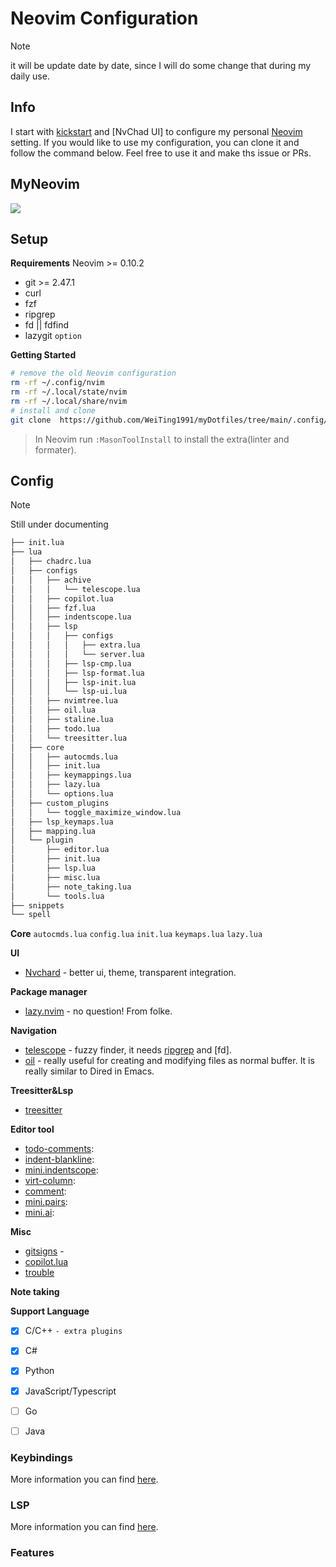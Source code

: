 # Neovim Configuration

>[!NOTE]
> it will be update date by date, since I will do some change that during my daily use.

## Info

I start with [kickstart] and [NvChad UI] to configure my personal [Neovim] setting. If you would like to use my configuration, you can clone it and follow the command below. Feel free to use it and make ths issue or PRs.

## MyNeovim
![](/Users/weitingchen/Desktop/Snipaste_2025-03-02_04-28-25.jpg)


## Setup

**Requirements**
  Neovim >= 0.10.2
- git >= 2.47.1
- curl
- fzf
- ripgrep
- fd || fdfind
- lazygit `option`

**Getting Started**
```bash
# remove the old Neovim configuration
rm -rf ~/.config/nvim
rm -rf ~/.local/state/nvim
rm -rf ~/.local/share/nvim
# install and clone
git clone  https://github.com/WeiTing1991/myDotfiles/tree/main/.config/nvim ~/.config/nvim
```
> In Neovim run `:MasonToolInstall` to install the extra(linter and formater).

## Config

> [!NOTE]
> Still under documenting

```sh
├── init.lua
├── lua
│   ├── chadrc.lua
│   ├── configs
│   │   ├── achive
│   │   │   └── telescope.lua
│   │   ├── copilot.lua
│   │   ├── fzf.lua
│   │   ├── indentscope.lua
│   │   ├── lsp
│   │   │   ├── configs
│   │   │   │   ├── extra.lua
│   │   │   │   └── server.lua
│   │   │   ├── lsp-cmp.lua
│   │   │   ├── lsp-format.lua
│   │   │   ├── lsp-init.lua
│   │   │   └── lsp-ui.lua
│   │   ├── nvimtree.lua
│   │   ├── oil.lua
│   │   ├── staline.lua
│   │   ├── todo.lua
│   │   └── treesitter.lua
│   ├── core
│   │   ├── autocmds.lua
│   │   ├── init.lua
│   │   ├── keymappings.lua
│   │   ├── lazy.lua
│   │   └── options.lua
│   ├── custom_plugins
│   │   └── toggle_maximize_window.lua
│   ├── lsp_keymaps.lua
│   ├── mapping.lua
│   └── plugin
│       ├── editor.lua
│       ├── init.lua
│       ├── lsp.lua
│       ├── misc.lua
│       ├── note_taking.lua
│       └── tools.lua
├── snippets
└── spell
```

**Core**
    `autocmds.lua`
    `config.lua`
    `init.lua`
    `keymaps.lua`
    `lazy.lua`

**UI**
- [Nvchard](https://github.com/NvChad/ui) - better ui, theme, transparent integration.

**Package manager**
- [lazy.nvim](https://github.com/folke/lazy.nvim) - no question! From folke.

**Navigation**
- [telescope](https://github.com/nvim-telescope/telescope.nvim) - fuzzy finder, it needs [ripgrep] and [fd].
- [oil](https://github.com/stevearc/oil.nvim) - really useful for creating and modifying files as normal buffer. It is really similar to Dired in Emacs.

**Treesitter&Lsp**
- [treesitter](https://github.com/nvim-treesitter/nvim-treesitter)

**Editor tool**
  - [todo-comments]():
  - [indent-blankline]():
  - [mini.indentscope]():
  - [virt-column]():
  - [comment]():
  - [mini.pairs]():
  - [mini.ai]():

**Misc**
  - [gitsigns](https://github.com/lewis6991/gitsigns.nvim) -
  - [copilot.lua](https://github.com/zbirenbaum/copilot.lua)
  - [trouble](https://github.com/folke/trouble.nvim)

**Note taking**
<!--   - [render markdown](https://github.com/MeanderingProgrammer/render-markdown.nvim) -->
<!--   - [markdown-preview](https://github.com/iamcco/markdown-preview.nvim) -->
<!---->

**Support Language**

  - [x]  C/C++ `- extra plugins`
- [x]  C#
  - [x]  Python
  - [x]  JavaScript/Typescript
  - [ ]  Go
  - [ ]  Java


### Keybindings

More information you can find [here](https://weiting1991.github.io/weitingworks/posts/240927_neovim_setup/).

### LSP

More information you can find [here](https://weiting1991.github.io/weitingworks/posts/240927_neovim_setup/).

### Features

<!-- link -->
[kickstart]: https://github.com/nvim-lua/kickstart.nvim
[Neovim]: https://neovim.io/
[GNU stow]: https://www.gnu.org/software/stow/manual/stow.html
[ripgrep]:
[fd]:

